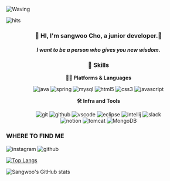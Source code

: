 <!-- Header -->

![Waving](https://capsule-render.vercel.app/api?type=waving&height=200&color=gradient&text=Hi,I'm%20Sangwoo%20&descAlign=45&fontColor=ffffff&fontSize=50&descAlignY=62)


![hits](https://hits.seeyoufarm.com/api/count/incr/badge.svg?url=https%3A%2F%2Fgithub.com%2Fsangwoodevelopment&edge_flat=false&title=hits)

<div align="center">

### 🙇 HI, I'm sangwoo Cho, a junior developer.🌱

##### I want to be a person who gives you new wisdom.


<!-- Body -->

### 🦾 Skills

**🧑‍💻 Platforms & Languages**
<!-- Oracle의 요청으로 Java 로고가 Simple Icons에서 삭제되었기에 대신 OpenJDK의 로고를 사용 -->
![java](https://img.shields.io/badge/java-ffffff.svg?&style=for-the-badge&logo=openjdk&logoColor=black)
![spring](https://img.shields.io/badge/spring-6DB33F.svg?&style=for-the-badge&logo=spring&logoColor=white)
![mysql](https://img.shields.io/badge/mysql-4479A1.svg?&style=for-the-badge&logo=mysql&logoColor=white)
![html5](https://img.shields.io/badge/html5-E34F26.svg?&style=for-the-badge&logo=html5&logoColor=white)
![css3](https://img.shields.io/badge/css3-1572B6.svg?&style=for-the-badge&logo=css3&logoColor=white)
![javascript](https://img.shields.io/badge/javascript-F7DF1E.svg?&style=for-the-badge&logo=javascript&logoColor=white)

**🛠️ Infra and Tools**

![git](https://img.shields.io/badge/git-F05032.svg?&style=for-the-badge&logo=git&logoColor=white)
![github](https://img.shields.io/badge/github-181717.svg?&style=for-the-badge&logo=github&logoColor=white)
![vscode](https://img.shields.io/badge/vscode-007ACC.svg?&style=for-the-badge&logo=visualstudiocode&logoColor=white)
![eclipse](https://img.shields.io/badge/eclipse-2C2255.svg?&style=for-the-badge&logo=eclipseide&logoColor=white)
![intellij](https://img.shields.io/badge/intellij-000000.svg?&style=for-the-badge&logo=intellijidea&logoColor=white)
![slack](https://img.shields.io/badge/slack-4A154B.svg?&style=for-the-badge&logo=slack&logoColor=white)<br>
![notion](https://img.shields.io/badge/notion-000000.svg?&style=for-the-badge&logo=notion&logoColor=white)
![tomcat](https://img.shields.io/badge/tomcat-F8DC75.svg?&style=for-the-badge&logo=apachetomcat&logoColor=000000)
![MongoDB](https://img.shields.io/badge/MongoDB-47A248.svg?&style=for-the-badge&logo=mongodb&logoColor=white)



</div>

### WHERE TO FIND ME
![instagram](https://img.shields.io/badge/instagram-E4405F.svg?&style=for-the-badge&logo=instagram&logoColor=white)
![github](https://img.shields.io/badge/github-181717.svg?&style=for-the-badge&logo=github&logoColor=white)


[![Top Langs](https://github-readme-stats.vercel.app/api/top-langs/?username=sangwoodevelopment&layout=donut)](https://github.com/anuraghazra/github-readme-stats)

![Sangwoo's GitHub stats](https://github-readme-stats.vercel.app/api?username=sangwoodevelopment&show_icons=true&theme=radical)
